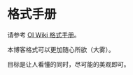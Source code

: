 # 格式手册

请参考 [OI Wiki 格式手册](https://oi-wiki.org/intro/format/)。

本博客格式可以更加随心所欲（大雾）。

目标是让人看懂的同时，尽可能的美观即可。
